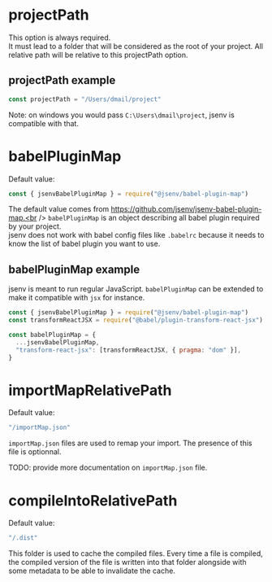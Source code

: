 # projectPath

This option is always required.<br />
It must lead to a folder that will be considered as the root of your project. All relative path will be relative to this projectPath option.

## projectPath example

```js
const projectPath = "/Users/dmail/project"
```

Note: on windows you would pass `C:\Users\dmail\project`, jsenv is compatible with that.

# babelPluginMap

Default value:

```js
const { jsenvBabelPluginMap } = require("@jsenv/babel-plugin-map")
```

The default value comes from https://github.com/jsenv/jsenv-babel-plugin-map.<br />
`babelPluginMap` is an object describing all babel plugin required by your project.<br />
jsenv does not work with babel config files like `.babelrc` because it needs to know the list of babel plugin you want to use.

## babelPluginMap example

jsenv is meant to run regular JavaScript. `babelPluginMap` can be extended to make it compatible with `jsx` for instance.

```js
const { jsenvBabelPluginMap } = require("@jsenv/babel-plugin-map")
const transformReactJSX = require("@babel/plugin-transform-react-jsx")

const babelPluginMap = {
  ...jsenvBabelPluginMap,
  "transform-react-jsx": [transformReactJSX, { pragma: "dom" }],
}
```

# importMapRelativePath

Default value:

```js
"/importMap.json"
```

`importMap.json` files are used to remap your import. The presence of this file is optionnal.

TODO: provide more documentation on `importMap.json` file.

# compileIntoRelativePath

Default value:

```js
"/.dist"
```

This folder is used to cache the compiled files. Every time a file is compiled, the compiled version of the file is written into that folder alongside with some metadata to be able to invalidate the cache.
